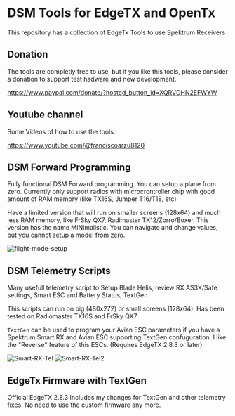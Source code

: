 
# DSM Tools for EdgeTX and OpenTx 
This repository has a collection of EdgeTx Tools to use Spektrum Receivers

## Donation

The tools are completly free to use, but if you like this tools, please consider a donation to support test hadware and new development.  

https://www.paypal.com/donate/?hosted_button_id=XQRVDHN2EFWYW


## Youtube channel

Some Videos of how to use the tools:

https://www.youtube.com/@franciscoarzu8120


## DSM Forward Programming

Fully functional DSM Forward programming.  You can setup a plane from zero.  Currently only support radios with microcrontroller chip with good amount of RAM memory (like TX16S, Jumper T16/T18, etc)

Have a limited version that will run on smaller screens (128x64) and much less RAM memory, like FrSky QX7, Radimaster TX12/Zorro/Boxer. This version has the name MINimalistic.  You can navigate and change values, but you cannot setup a model from zero. 

![flight-mode-setup](https://user-images.githubusercontent.com/32604366/230751444-be0a271d-ae94-4cec-aaff-564472ffc800.png)


## DSM Telemetry Scripts

Many usefull telemetry script to Setup Blade Helis, review RX AS3X/Safe settings, Smart ESC and Battery Status, TextGen

This scripts can run on big (480x272) or small screens (128x64).
Has been tested on Radiomaster TX16S and FrSky QX7

`TextGen` can be used to program your Avian ESC parameters if you have a Spektrum Smart RX and Avian ESC supporting TextGen confuguration. I like the "Reverse" feature of this ESCs. (Requires EdgeTX 2.8.3 or later)

![Smart-RX-Tel](https://user-images.githubusercontent.com/32604366/230751833-e92d3eae-2782-4009-a3dc-63ce893f2a38.png)
![Smart-RX-Tel2](https://user-images.githubusercontent.com/32604366/230751488-70b396b7-f08e-4152-a516-d355b3cf4001.png)


## EdgeTx Firmware with TextGen

Official EdgeTX 2.8.3 Includes my changes for TextGen and other telemetry fixes.
No need to use the custom firmware any more. 




